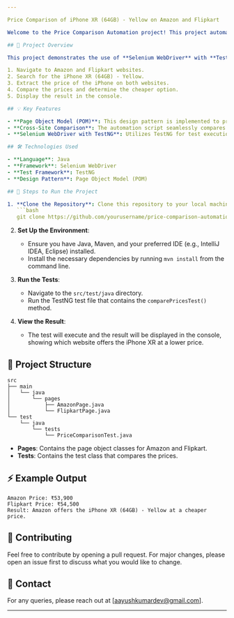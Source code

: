 ```yaml
---

Price Comparison of iPhone XR (64GB) - Yellow on Amazon and Flipkart

Welcome to the Price Comparison Automation project! This project automates the process of comparing the price of an iPhone XR (64GB) - Yellow between two of the largest e-commerce websites in India: **Amazon** and **Flipkart**. The goal is to determine which website offers the iPhone at a lower price and print the result in the console.

## 🚀 Project Overview

This project demonstrates the use of **Selenium WebDriver** with **TestNG** in a **Page Object Model (POM)** framework to perform web automation. The script is written in **Java** and showcases how to:

1. Navigate to Amazon and Flipkart websites.
2. Search for the iPhone XR (64GB) - Yellow.
3. Extract the price of the iPhone on both websites.
4. Compare the prices and determine the cheaper option.
5. Display the result in the console.

## 💡 Key Features

- **Page Object Model (POM)**: This design pattern is implemented to promote reusability, maintainability, and readability of the code.
- **Cross-Site Comparison**: The automation script seamlessly compares prices across Amazon and Flipkart.
- **Selenium WebDriver with TestNG**: Utilizes TestNG for test execution and reporting.

## 🛠️ Technologies Used

- **Language**: Java
- **Framework**: Selenium WebDriver
- **Test Framework**: TestNG
- **Design Pattern**: Page Object Model (POM)

## 📝 Steps to Run the Project

1. **Clone the Repository**: Clone this repository to your local machine using the command:
   ```bash
   git clone https://github.com/yourusername/price-comparison-automation.git
   ```

2. **Set Up the Environment**:
   - Ensure you have Java, Maven, and your preferred IDE (e.g., IntelliJ IDEA, Eclipse) installed.
   - Install the necessary dependencies by running `mvn install` from the command line.

3. **Run the Tests**:
   - Navigate to the `src/test/java` directory.
   - Run the TestNG test file that contains the `comparePricesTest()` method.

4. **View the Result**:
   - The test will execute and the result will be displayed in the console, showing which website offers the iPhone XR at a lower price.

## 📁 Project Structure

```
src
├── main
│   └── java
│       └── pages
│           ├── AmazonPage.java
│           └── FlipkartPage.java
└── test
    └── java
        └── tests
            └── PriceComparisonTest.java
```

- **Pages**: Contains the page object classes for Amazon and Flipkart.
- **Tests**: Contains the test class that compares the prices.

## ⚡ Example Output

```
Amazon Price: ₹53,900
Flipkart Price: ₹54,500
Result: Amazon offers the iPhone XR (64GB) - Yellow at a cheaper price.
```

## 🤝 Contributing

Feel free to contribute by opening a pull request. For major changes, please open an issue first to discuss what you would like to change.


## 📧 Contact

For any queries, please reach out at [aayushkumardev@gmail.com].

---
```

